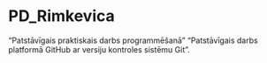 # PD_Rimkevica
 “Patstāvīgais praktiskais darbs programmēšanā”
“Patstāvīgais darbs platformā GitHub ar versiju kontroles sistēmu Git”.
